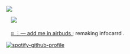 ![](https://64.media.tumblr.com/8e9a88cd1266aaecaa012800a4246466/d58bd2972401ca99-f5/s2048x3072/b29648e85a08cc185206d8e9f9c3aeaeeddc898a.jpg)

ㅤ![](https://komarev.com/ghpvc/?username=ughsybau&color=grey&style=plastic) ㅤㅤㅤ

ㅤ[⌗ ┆— add me in airbuds ](https://i.airbuds.fm/ughsybau/1BkcGeM7Xa) ; remaking infocarrd .

[![spotify-github-profile](https://spotify-github-profile.kittinanx.com/api/view?uid=31n66xtbpsrounvjf75wljatwstm&cover_image=true&theme=natemoo-re&show_offline=false&background_color=121212&interchange=true&bar_color=4a0000&bar_color_cover=true)](https://spotify-github-profile.kittinanx.com/api/view?uid=31n66xtbpsrounvjf75wljatwstm&redirect=true)
